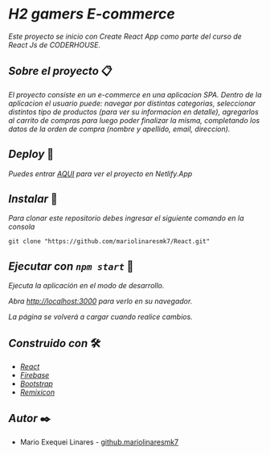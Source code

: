 # _H2 gamers E-commerce_

_Este proyecto se inicio con Create React App como parte del curso de React Js de CODERHOUSE._

## _Sobre el proyecto_ 📋

_El proyecto consiste en un e-commerce en una aplicacion SPA. Dentro de la aplicacion el usuario puede: navegar por distintas categorias, seleccionar distintos
tipo de productos (para ver su informacion en detalle), agregarlos al carrito de compras para luego poder finalizar la misma, completando los datos de la orden de 
compra (nombre y apellido, email, direccion)._

## _Deploy_ 🚀

_Puedes entrar [AQUI](https://h2-gamers.netlify.app) para ver el proyecto en Netlify.App_

## _Instalar_ 🔧

_Para clonar este repositorio debes ingresar el siguiente comando en la consola_

```
git clone "https://github.com/mariolinaresmk7/React.git"
```

## _Ejecutar con `npm start`_ 🚀
_Ejecuta la aplicación en el modo de desarrollo._

_Abra [http://localhost:3000](http://localhost:3000) para verlo en su navegador._

_La página se volverá a cargar cuando realice cambios._

## _Construido con_ 🛠️
* _[React](https://reactjs.org/)_
* _[Firebase](https://firebase.google.com/)_
* _[Bootstrap](https://getbootstrap.esdocu.com/)_
* _[Remixicon](https://remixicon.com/)_

## _Autor_ ✒️
* Mario Exequei Linares - [github.mariolinaresmk7](https://github.com/mariolinaresmk7)


